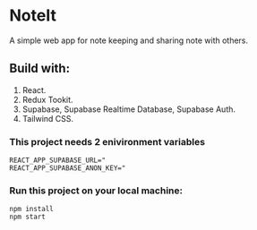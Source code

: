 # NoteIt
A simple web app for note keeping and sharing note with others.

## Build with:
1. React.
2. Redux Tookit.
3. Supabase, Supabase Realtime Database, Supabase Auth.
4. Tailwind CSS.

### This project needs 2 enivironment variables

```
REACT_APP_SUPABASE_URL="
REACT_APP_SUPABASE_ANON_KEY="
```

### Run this project on your local machine:

```
npm install
npm start
```